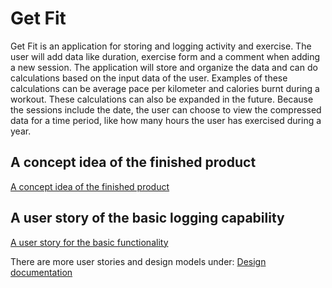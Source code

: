 # Get Fit

Get Fit is an application for storing and logging activity and exercise. The user will add data like duration, exercise form and a comment when adding a new session. The application will store and organize the data and can do calculations based on the input data of the user. Examples of these calculations can be average pace per kilometer and calories burnt during a workout. These calculations can also be expanded in the future. Because the sessions include the date, the user can choose to view the compressed data for a time period, like how many hours the user has exercised during a year. 

## A concept idea of the finished product
[A concept idea of the finished product](/DesignDocumentation/Figma_ui_model_concept.pdf)

## A user story of the basic logging capability
[A user story for the basic functionality](/DesignDocumentation/userStories1.md)

There are more user stories and design models under:
[Design documentation](/DesignDocumentation)
